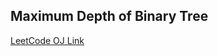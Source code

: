 Maximum Depth of Binary Tree
---
[LeetCode OJ Link](https://leetcode.com/problems/maximum-depth-of-binary-tree/)